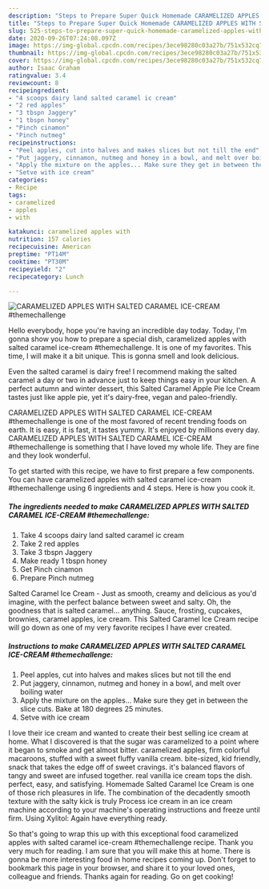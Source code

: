 ```yaml
---
description: "Steps to Prepare Super Quick Homemade CARAMELIZED APPLES WITH SALTED CARAMEL ICE-CREAM #themechallenge"
title: "Steps to Prepare Super Quick Homemade CARAMELIZED APPLES WITH SALTED CARAMEL ICE-CREAM #themechallenge"
slug: 525-steps-to-prepare-super-quick-homemade-caramelized-apples-with-salted-caramel-ice-cream-themechallenge
date: 2020-09-26T07:24:08.097Z
image: https://img-global.cpcdn.com/recipes/3ece98280c03a27b/751x532cq70/caramelized-apples-with-salted-caramel-ice-cream-themechallenge-recipe-main-photo.jpg
thumbnail: https://img-global.cpcdn.com/recipes/3ece98280c03a27b/751x532cq70/caramelized-apples-with-salted-caramel-ice-cream-themechallenge-recipe-main-photo.jpg
cover: https://img-global.cpcdn.com/recipes/3ece98280c03a27b/751x532cq70/caramelized-apples-with-salted-caramel-ice-cream-themechallenge-recipe-main-photo.jpg
author: Isaac Graham
ratingvalue: 3.4
reviewcount: 8
recipeingredient:
- "4 scoops dairy land salted caramel ic cream"
- "2 red apples"
- "3 tbspn Jaggery"
- "1 tbspn honey"
- "Pinch cinamon"
- "Pinch nutmeg"
recipeinstructions:
- "Peel apples, cut into halves and makes slices but not till the end"
- "Put jaggery, cinnamon, nutmeg and honey in a bowl, and melt over boiling water"
- "Apply the mixture on the apples... Make sure they get in between the slice cuts. Bake at 180 degrees 25 minutes."
- "Setve with ice cream"
categories:
- Recipe
tags:
- caramelized
- apples
- with

katakunci: caramelized apples with 
nutrition: 157 calories
recipecuisine: American
preptime: "PT14M"
cooktime: "PT30M"
recipeyield: "2"
recipecategory: Lunch

---
```



![CARAMELIZED APPLES WITH SALTED CARAMEL ICE-CREAM #themechallenge](https://img-global.cpcdn.com/recipes/3ece98280c03a27b/751x532cq70/caramelized-apples-with-salted-caramel-ice-cream-themechallenge-recipe-main-photo.jpg)

Hello everybody, hope you're having an incredible day today. Today, I'm gonna show you how to prepare a special dish, caramelized apples with salted caramel ice-cream #themechallenge. It is one of my favorites. This time, I will make it a bit unique. This is gonna smell and look delicious.

Even the salted caramel is dairy free! I recommend making the salted caramel a day or two in advance just to keep things easy in your kitchen. A perfect autumn and winter dessert, this Salted Caramel Apple Pie Ice Cream tastes just like apple pie, yet it&#39;s dairy-free, vegan and paleo-friendly.

CARAMELIZED APPLES WITH SALTED CARAMEL ICE-CREAM #themechallenge is one of the most favored of recent trending foods on earth. It is easy, it is fast, it tastes yummy. It's enjoyed by millions every day. CARAMELIZED APPLES WITH SALTED CARAMEL ICE-CREAM #themechallenge is something that I have loved my whole life. They are fine and they look wonderful.


To get started with this recipe, we have to first prepare a few components. You can have caramelized apples with salted caramel ice-cream #themechallenge using 6 ingredients and 4 steps. Here is how you cook it.

<!--inarticleads1-->

##### The ingredients needed to make CARAMELIZED APPLES WITH SALTED CARAMEL ICE-CREAM #themechallenge:

1. Take 4 scoops dairy land salted caramel ic cream
1. Take 2 red apples
1. Take 3 tbspn Jaggery
1. Make ready 1 tbspn honey
1. Get Pinch cinamon
1. Prepare Pinch nutmeg


Salted Caramel Ice Cream - Just as smooth, creamy and delicious as you&#39;d imagine, with the perfect balance between sweet and salty. Oh, the goodness that is salted caramel… anything. Sauce, frosting, cupcakes, brownies, caramel apples, ice cream. This Salted Caramel Ice Cream recipe will go down as one of my very favorite recipes I have ever created. 

<!--inarticleads2-->

##### Instructions to make CARAMELIZED APPLES WITH SALTED CARAMEL ICE-CREAM #themechallenge:

1. Peel apples, cut into halves and makes slices but not till the end
1. Put jaggery, cinnamon, nutmeg and honey in a bowl, and melt over boiling water
1. Apply the mixture on the apples... Make sure they get in between the slice cuts. Bake at 180 degrees 25 minutes.
1. Setve with ice cream


I love their ice cream and wanted to create their best selling ice cream at home. What I discovered is that the sugar was caramelized to a point where it began to smoke and get almost bitter. caramelized apples, firm colorful macaroons, stuffed with a sweet fluffy vanilla cream. bite-sized, kid friendly, snack that takes the edge off of sweet cravings. it&#39;s balanced flavors of tangy and sweet are infused together. real vanilla ice cream tops the dish. perfect, easy, and satisfying. Homemade Salted Caramel Ice Cream is one of those rich pleasures in life. The combination of the decadently smooth texture with the salty kick is truly Process ice cream in an ice cream machine according to your machine&#39;s operating instructions and freeze until firm. Using Xylitol: Again have everything ready. 

So that's going to wrap this up with this exceptional food caramelized apples with salted caramel ice-cream #themechallenge recipe. Thank you very much for reading. I am sure that you will make this at home. There is gonna be more interesting food in home recipes coming up. Don't forget to bookmark this page in your browser, and share it to your loved ones, colleague and friends. Thanks again for reading. Go on get cooking!
